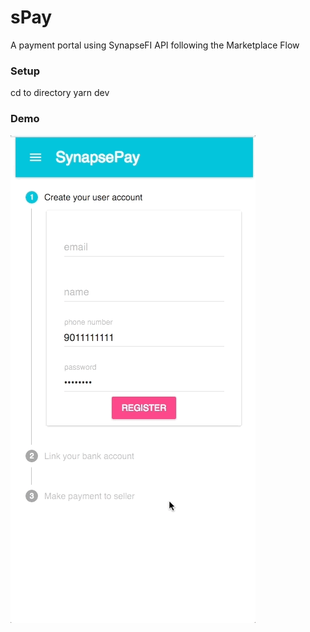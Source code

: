 # sPay
A payment portal using SynapseFI API following the Marketplace Flow

### Setup
cd to directory
yarn dev

### Demo

![Game Preview](./demogif.gif)